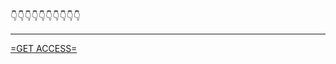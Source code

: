 👇👇👇👇👇👇👇👇👇👇

---
[=GET ACCESS=](https://telegra.ph/Your-Links-is-Ready-GC--GET-FREE-SPINS-HERE-03-18)